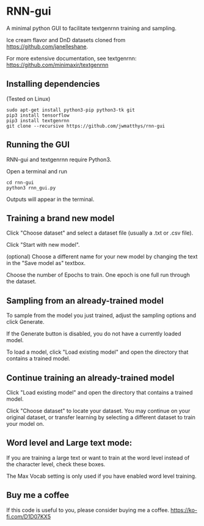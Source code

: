 # RNN-gui

A minimal python GUI to facilitate textgenrnn training and sampling.

Ice cream flavor and DnD datasets cloned from https://github.com/janelleshane.

For more extensive documentation, see textgenrnn: https://github.com/minimaxir/textgenrnn

## Installing dependencies

(Tested on Linux)
```
sudo apt-get install python3-pip python3-tk git
pip3 install tensorflow
pip3 install textgenrnn
git clone --recursive https://github.com/jwmatthys/rnn-gui
```

## Running the GUI

RNN-gui and textgenrnn require Python3.

Open a terminal and run

```
cd rnn-gui
python3 rnn_gui.py
```

Outputs will appear in the terminal.

## Training a brand new model

Click "Choose dataset" and select a dataset file (usually a .txt or .csv file).

Click "Start with new model".

(optional) Choose a different name for your new model by changing the text in the "Save model as" textbox.

Choose the number of Epochs to train. One epoch is one full run through the dataset.

## Sampling from an already-trained model

To sample from the model you just trained, adjust the sampling options and click Generate.

If the Generate button is disabled, you do not have a currently loaded model.

To load a model, click "Load existing model" and open the directory that contains a trained model.

## Continue training an already-trained model

Click "Load existing model" and open the directory that contains a trained model.

Click "Choose dataset" to locate your dataset. You may continue on your original dataset, or transfer learning by selecting a different dataset to train your model on.


## Word level and Large text mode:

If you are training a large text or want to train at the word level instead of the character level, check these boxes.

The Max Vocab setting is only used if you have enabled word level training.

## Buy me a coffee

If this code is useful to you, please consider buying me a coffee. https://ko-fi.com/D1D07KX5
